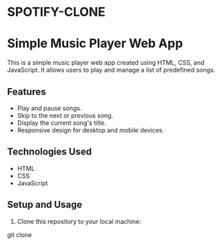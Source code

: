 # SPOTIFY-CLONE
# Simple Music Player Web App

This is a simple music player web app created using HTML, CSS, and JavaScript. It allows users to play and manage a list of predefined songs.

## Features

- Play and pause songs.
- Skip to the next or previous song.
- Display the current song's title.
- Responsive design for desktop and mobile devices.

## Technologies Used

- HTML
- CSS
- JavaScript

## Setup and Usage

1. Clone this repository to your local machine:

git clone <URL>
